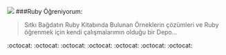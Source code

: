 
![][1]
###Ruby Öğreniyorum:
> Sıtkı Bağdatın Ruby Kitabında Bulunan Örneklerin çözümleri ve Ruby öğrenmek için kendi çalışmalarımın olduğu bir Depo...

:octocat:    :octocat:    :octocat:    :octocat:    :octocat:    :octocat:    :octocat:

[1]:http://img1.wikia.nocookie.net/__cb20140603161923/p__/protagonist/images/8/8c/Ruby_Jewel.png